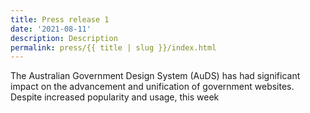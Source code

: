 ```yaml
---
title: Press release 1
date: '2021-08-11'
description: Description
permalink: press/{{ title | slug }}/index.html
---
```


The Australian Government Design System (AuDS) has had significant impact on the advancement and unification of government websites. Despite increased popularity and usage, this week

